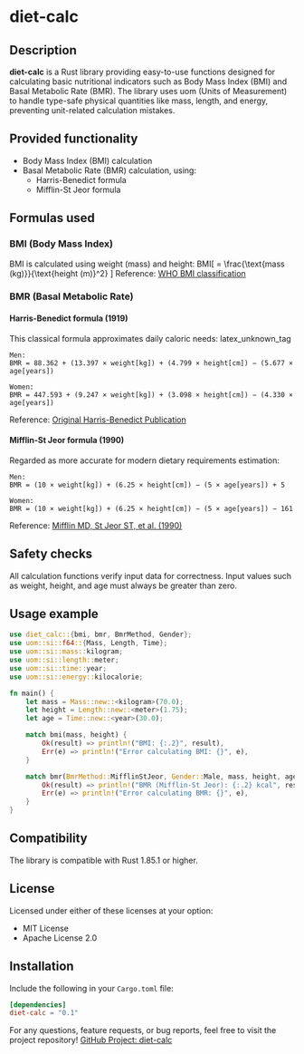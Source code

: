 # diet-calc
[](https://crates.io/crates/diet-calc)[](https://github.com/<your-username>/diet-calc/blob/main/LICENSE)
## Description
**diet-calc** is a Rust library providing easy-to-use functions designed for calculating basic nutritional indicators such as Body Mass Index (BMI) and Basal Metabolic Rate (BMR). The library uses uom (Units of Measurement) to handle type-safe physical quantities like mass, length, and energy, preventing unit-related calculation mistakes.
## Provided functionality
- Body Mass Index (BMI) calculation
- Basal Metabolic Rate (BMR) calculation, using:
    - Harris-Benedict formula
    - Mifflin-St Jeor formula

## Formulas used
### BMI (Body Mass Index)
BMI is calculated using weight (mass) and height:
BMI[ = \frac{\text{mass (kg)}}{\text{height (m)}^2} ]
Reference: [WHO BMI classification](https://www.who.int/data/gho/data/themes/topics/topic-details/GHO/body-mass-index)
### BMR (Basal Metabolic Rate)
#### Harris-Benedict formula (1919)
This classical formula approximates daily caloric needs:
latex_unknown_tag
``` 
Men:
BMR = 88.362 + (13.397 × weight[kg]) + (4.799 × height[cm]) − (5.677 × age[years])

Women:
BMR = 447.593 + (9.247 × weight[kg]) + (3.098 × height[cm]) − (4.330 × age[years])
```
Reference: [Original Harris-Benedict Publication](https://pubmed.ncbi.nlm.nih.gov/16576330/)
#### Mifflin-St Jeor formula (1990)
Regarded as more accurate for modern dietary requirements estimation:
``` 
Men:
BMR = (10 × weight[kg]) + (6.25 × height[cm]) − (5 × age[years]) + 5

Women:
BMR = (10 × weight[kg]) + (6.25 × height[cm]) − (5 × age[years]) − 161
```
Reference: [Mifflin MD, St Jeor ST, et al. (1990)](https://pubmed.ncbi.nlm.nih.gov/2305711/)
## Safety checks
All calculation functions verify input data for correctness. Input values such as weight, height, and age must always be greater than zero.
## Usage example
``` rust
use diet_calc::{bmi, bmr, BmrMethod, Gender};
use uom::si::f64::{Mass, Length, Time};
use uom::si::mass::kilogram;
use uom::si::length::meter;
use uom::si::time::year;
use uom::si::energy::kilocalorie;

fn main() {
    let mass = Mass::new::<kilogram>(70.0);
    let height = Length::new::<meter>(1.75);
    let age = Time::new::<year>(30.0);

    match bmi(mass, height) {
        Ok(result) => println!("BMI: {:.2}", result),
        Err(e) => println!("Error calculating BMI: {}", e),
    }

    match bmr(BmrMethod::MifflinStJeor, Gender::Male, mass, height, age) {
        Ok(result) => println!("BMR (Mifflin-St Jeor): {:.2} kcal", result.get::<kilocalorie>()),
        Err(e) => println!("Error calculating BMR: {}", e),
    }
}
```
## Compatibility
The library is compatible with Rust 1.85.1 or higher.
## License
Licensed under either of these licenses at your option:
- MIT License
- Apache License 2.0

## Installation
Include the following in your `Cargo.toml` file:
``` toml
[dependencies]
diet-calc = "0.1"
```
For any questions, feature requests, or bug reports, feel free to visit the project repository!
[GitHub Project: diet-calc](https://github.com/<your-username>/diet-calc)
